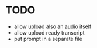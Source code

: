 # TODO

- allow upload also an audio itself
- allow upload ready transcript
- put prompt in a separate file